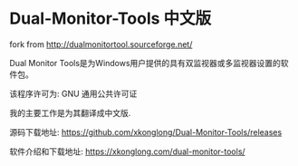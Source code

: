 # Dual-Monitor-Tools 中文版
fork from http://dualmonitortool.sourceforge.net/

Dual Monitor Tools是为Windows用户提供的具有双监视器或多监视器设置的软件包。

该程序许可为: GNU 通用公共许可证

我的主要工作是为其翻译成中文版.   

源码下载地址: https://github.com/xkonglong/Dual-Monitor-Tools/releases


软件介绍和下载地址:  https://xkonglong.com/dual-monitor-tools/


